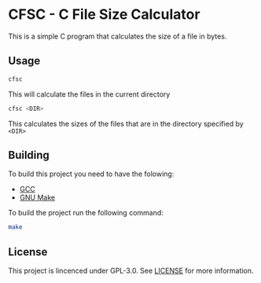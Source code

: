 # CFSC - C File Size Calculator

This is a simple C program that calculates the size of a file in bytes.

## Usage

```bash
cfsc
```

This will calculate the files in the current directory 

```bash
cfsc <DIR>
```

This calculates the sizes of the files that are in the directory specified by `<DIR>`

## Building
To build this project you need to have the folowing:

- [GCC](https://gcc.gnu.org/)
- [GNU Make](https://www.gnu.org/software/make/)

To build the project run the following command:

```bash
make
```

## License
This project is lincenced under GPL-3.0. See [LICENSE](LICENSE) for more information.